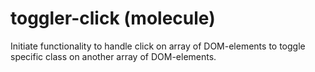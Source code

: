 # toggler-click (molecule)

Initiate functionality to handle click on array of DOM-elements to toggle specific class on another array of DOM-elements.